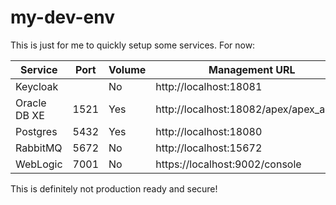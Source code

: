 # my-dev-env

This is just for me to quickly setup some services. For now:

| Service | Port | Volume |Management URL | Username | Password |
|-|-|-|-|-|-|
| Keycloak | | No | http://localhost:18081 | admin | Dummy_123 |
| Oracle DB XE | 1521 | Yes | http://localhost:18082/apex/apex_admin | admin / sys / system | Dummy_123 |
| Postgres | 5432 | Yes | http://localhost:18080 | admin@localhost | Dummy_123 |
| RabbitMQ | 5672 | No | http://localhost:15672 | admin | Dummy_123 |
| WebLogic | 7001 | No | https://localhost:9002/console | weblogic | Dummy_123 |

This is definitely not production ready and secure!
